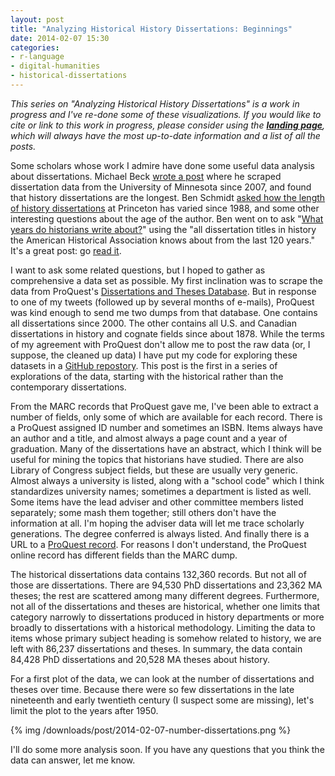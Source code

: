 ```yaml
---
layout: post
title: "Analyzing Historical History Dissertations: Beginnings"
date: 2014-02-07 15:30
categories: 
- r-language
- digital-humanities
- historical-dissertations
---
```


*This series on "Analyzing Historical History Dissertations" is a work
in progress and I've re-done some of these visualizations. If you would
like to cite or link to this work in progress, please consider using the
**[landing page][]**, which will always have the most up-to-date
information and a list of all the posts.*

  [landing page]: http://lincolnmullen.com/research/history-dissertations/

Some scholars whose work I admire have done some useful data analysis
about dissertations. Michael Beck [wrote a post][] where he scraped
dissertation data from the University of Minnesota since 2007, and found
that history dissertations are the longest. Ben Schmidt [asked how the
length of history dissertations][] at Princeton has varied since 1988,
and some other interesting questions about the age of the author.
Ben went on to ask "[What years do historians write about?][]" using the
"all dissertation titles in history the American Historical Association
knows about from the last 120 years." It's a great post: go [read
it][What years do historians write about?].

I want to ask some related questions, but I hoped to gather as
comprehensive a data set as possible. My first inclination was to scrape
the data from ProQuest's [Dissertations and Theses Database][]. But in
response to one of my tweets (followed up by several months of e-mails),
ProQuest was kind enough to send me two dumps from that database. One
contains all dissertations since 2000. The other contains all U.S. and
Canadian dissertations in history and cognate fields since about 1878.
While the terms of my agreement with ProQuest don't allow me to post the
raw data (or, I suppose, the cleaned up data) I have put my code for
exploring these datasets in a [GitHub repostory][]. This post is the
first in a series of explorations of the data, starting with the
historical rather than the contemporary dissertations.

From the MARC records that ProQuest gave me, I've been able to extract a
number of fields, only some of which are available for each record.
There is a ProQuest assigned ID number and sometimes an ISBN. Items
always have an author and a title, and almost always a page count and a
year of graduation. Many of the dissertations have an abstract, which I
think will be useful for mining the topics that historians have studied.
There are also Library of Congress subject fields, but these are usually
very generic. Almost always a university is listed, along with a "school
code" which I think standardizes university names; sometimes a
department is listed as well. Some items have the lead adviser and other
committee members listed separately; some mash them together; still
others don't have the information at all. I'm hoping the adviser data
will let me trace scholarly generations. The degree conferred is always
listed. And finally there is a URL to a [ProQuest record][]. For reasons
I don't understand, the ProQuest online record has different fields than
the MARC dump.

The historical dissertations data contains 132,360 records. But not all
of those are dissertations. There are 94,530 PhD dissertations and
23,362 MA theses; the rest are scattered among many different degrees.
Furthermore, not all of the dissertations and theses are historical,
whether one limits that category narrowly to dissertations produced in
history departments or more broadly to dissertations with a historical
methodology. Limiting the data to items whose primary subject heading is
somehow related to history, we are left with 86,237 dissertations and
theses. In summary, the data contain 84,428 PhD dissertations and 20,528
MA theses about history.

For a first plot of the data, we can look at the number of dissertations
and theses over time. Because there were so few dissertations in the
late nineteenth and early twentieth century (I suspect some are
missing), let's limit the plot to the years after 1950.

{% img /downloads/post/2014-02-07-number-dissertations.png %}

I'll do some more analysis soon. If you have any questions that you 
think the data can answer, let me know.

  [wrote a post]: http://beckmw.wordpress.com/2013/04/15/how-long-is-the-average-dissertation/
  [asked how the length of history dissertations]: http://rpubs.com/benmschmidt/princetonhistorydiss
  [What years do historians write about?]: http://sappingattention.blogspot.com/2013/05/what-years-do-historians-write-about.html
  [Dissertations and Theses Database]: http://www.proquest.com/en-US/catalogs/databases/detail/pqdt.shtml
  [GitHub repostory]: https://github.com/lmullen/dissertations-data
  [ProQuest record]: http://gateway.proquest.com/openurl?url_ver=Z39.88-2004&rft_val_fmt=info:ofi/fmt:kev:mtx:dissertation&res_dat=xri:pqm&rft_dat=xri:pqdiss:7928093

